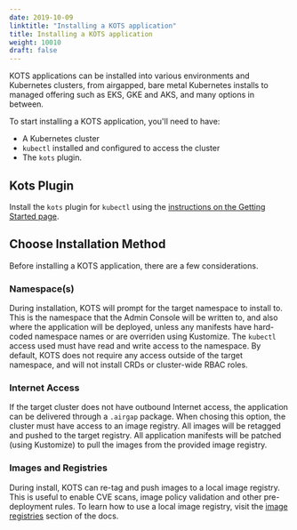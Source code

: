```yaml
---
date: 2019-10-09
linktitle: "Installing a KOTS application"
title: Installing a KOTS application
weight: 10010
draft: false
---
```


KOTS applications can be installed into various environments and Kubernetes clusters, from airgapped, bare metal Kubernetes installs to managed offering such as EKS, GKE and AKS, and many options in between.

To start installing a KOTS application, you'll need to have:

- A Kubernetes cluster
- `kubectl` installed and configured to access the cluster
- The `kots` plugin.

## Kots Plugin

Install the `kots` plugin for `kubectl` using the [instructions on the Getting Started page](/kots-cli/getting-started/).

## Choose Installation Method

Before installing a KOTS application, there are a few considerations.

### Namespace(s)
During installation, KOTS will prompt for the target namespace to install to. This is the namespace that the Admin Console will be written to, and also where the application will be deployed, unless any manifests have hard-coded namespace names or are overriden using Kustomize. The `kubectl` access used must have read and write access to the namespace. By default, KOTS does not require any access outside of the target namespace, and will not install CRDs or cluster-wide RBAC roles.

### Internet Access
If the target cluster does not have outbound Internet access, the application can be delivered through a `.airgap` package. When chosing this option, the cluster must have access to an image registry. All images will be retagged and pushed to the target registry. All application manifests will be patched (using Kustomize) to pull the images from the provided image registry.

### Images and Registries
During install, KOTS can re-tag and push images to a local image registry. This is useful to enable CVE scans, image policy validation and other pre-deployment rules. To learn how to use a local image registry, visit the [image registries](/kotsadm/registries/) section of the docs.



